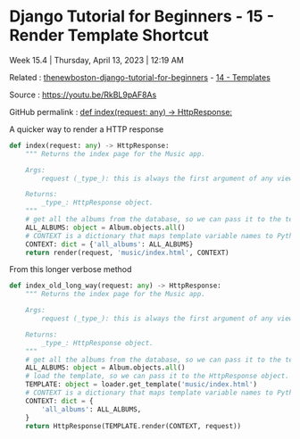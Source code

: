 # Django Tutorial for Beginners - 15 - Render Template Shortcut

Week 15.4 | Thursday, April 13, 2023 | 12:19 AM

Related : [thenewboston-django-tutorial-for-beginners](thenewboston-django-tutorial-for-beginners.md) - [14 - Templates](14%20-%20Templates.md)

Source : <https://youtu.be/RkBL9pAF8As>

GitHub permalink : [def index(request: any) -> HttpResponse:](https://github.com/matt2ology/django-thenewboston/blob/139864863b7e42527311b3619e91c6cb14170e22/website/music/views.py#L26-L39)

A quicker way to render a HTTP response

```python
def index(request: any) -> HttpResponse:
    """ Returns the index page for the Music app.

    Args:
        request (_type_): this is always the first argument of any view function.

    Returns:
        _type_: HttpResponse object.
    """
    # get all the albums from the database, so we can pass it to the template.
    ALL_ALBUMS: object = Album.objects.all()
    # CONTEXT is a dictionary that maps template variable names to Python objects.
    CONTEXT: dict = {'all_albums': ALL_ALBUMS}
    return render(request, 'music/index.html', CONTEXT)
```

From this longer verbose method

```python
def index_old_long_way(request: any) -> HttpResponse:
    """ Returns the index page for the Music app.

    Args:
        request (_type_): this is always the first argument of any view function.

    Returns:
        _type_: HttpResponse object.
    """
    # get all the albums from the database, so we can pass it to the template.
    ALL_ALBUMS: object = Album.objects.all()
    # load the template, so we can pass it to the HttpResponse object.
    TEMPLATE: object = loader.get_template('music/index.html')
    # CONTEXT is a dictionary that maps template variable names to Python objects.
    CONTEXT: dict = {
        'all_albums': ALL_ALBUMS,
    }
    return HttpResponse(TEMPLATE.render(CONTEXT, request))
```
